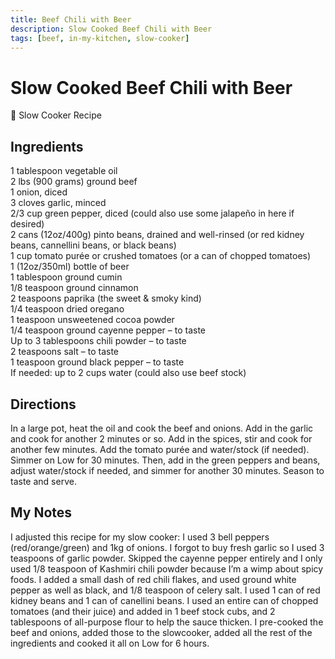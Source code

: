 ```yaml
---
title: Beef Chili with Beer
description: Slow Cooked Beef Chili with Beer
tags: [beef, in-my-kitchen, slow-cooker]
---
```


# Slow Cooked Beef Chili with Beer

🍲 Slow Cooker Recipe

## Ingredients
1 tablespoon vegetable oil  
2 lbs (900 grams) ground beef  
1 onion, diced  
3 cloves garlic, minced  
2/3 cup green pepper, diced (could also use some jalapeño in here if desired)  
2 cans (12oz/400g) pinto beans, drained and well-rinsed (or red kidney beans, cannellini beans, or black beans)  
1 cup tomato purée or crushed tomatoes (or a can of chopped tomatoes)  
1 (12oz/350ml) bottle of beer  
1 tablespoon ground cumin  
1/8 teaspoon ground cinnamon  
2 teaspoons paprika (the sweet & smoky kind)  
1/4 teaspoon dried oregano  
1 teaspoon unsweetened cocoa powder  
1/4 teaspoon ground cayenne pepper – to taste  
Up to 3 tablespoons chili powder – to taste  
2 teaspoons salt – to taste  
1 teaspoon ground black pepper – to taste  
If needed: up to 2 cups water (could also use beef stock)

## Directions
In a large pot, heat the oil and cook the beef and onions. Add in the garlic and cook for another 2 minutes or so. Add in the spices, stir and cook for another few minutes. Add the tomato purée and water/stock (if needed). Simmer on Low for 30 minutes.
Then, add in the green peppers and beans, adjust water/stock if needed, and simmer for another 30 minutes. Season to taste and serve.

## My Notes
I adjusted this recipe for my slow cooker: I used 3 bell peppers (red/orange/green) and 1kg of onions. I forgot to buy fresh garlic so I used 3 teaspoons of garlic powder. Skipped the cayenne pepper entirely and I only used 1/8 teaspoon of Kashmiri chili powder because I’m a wimp about spicy foods. I added a small dash of red chili flakes, and used ground white pepper as well as black, and 1/8 teaspoon of celery salt. I used 1 can of red kidney beans and 1 can of canellini beans. I used an entire can of chopped tomatoes (and their juice) and added in 1 beef stock cubs, and 2 tablespoons of all-purpose flour to help the sauce thicken. I pre-cooked the beef and onions, added those to the slowcooker, added all the rest of the ingredients and cooked it all on Low for 6 hours.

